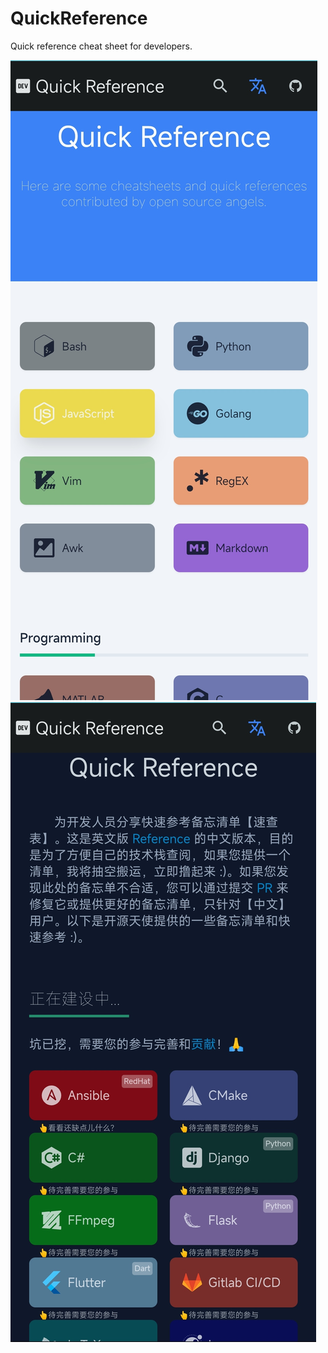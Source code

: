 # QuickReference
Quick reference cheat sheet for developers. 

![image](https://github.com/sdvina/QuickReference/blob/main/app/src/main/res/drawable/qr_en.jpg)
![image](https://github.com/sdvina/QuickReference/blob/main/app/src/main/res/drawable/qr_zh.jpg)
